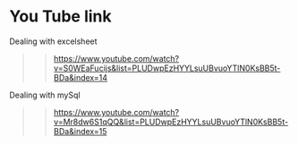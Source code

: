 # You Tube link
Dealing with excelsheet
>>https://www.youtube.com/watch?v=S0WEaFucijs&list=PLUDwpEzHYYLsuUBvuoYTlN0KsBB5t-BDa&index=14

Dealing with mySql
>>https://www.youtube.com/watch?v=Mr8dw6S1qQQ&list=PLUDwpEzHYYLsuUBvuoYTlN0KsBB5t-BDa&index=15